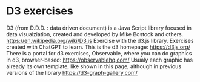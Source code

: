 # D3 exercises

D3 (from D.D.D. : data driven document) is a Java Script library focused in data visualziation, created and developed by Mike Bostock and others.
https://en.wikipedia.org/wiki/D3.js
Exercise with the d3.js library. Exercises created with ChatGPT to learn.
This is the d3 homepage:
https://d3js.org/
There is a portal for d3 exercises, Observable, where you can do graphics in d3, browser-based:
https://observablehq.com/
Usualy each graphic has already its own template, like shown in this page, although in previous versions of the library
https://d3-graph-gallery.com/
